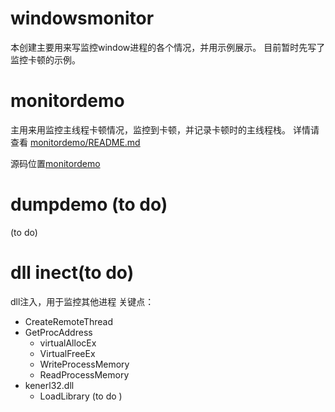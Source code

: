 # windowsmonitor
本创建主要用来写监控window进程的各个情况，并用示例展示。
目前暂时先写了监控卡顿的示例。
# monitordemo

主用来用监控主线程卡顿情况，监控到卡顿，并记录卡顿时的主线程栈。
详情请查看
[monitordemo/README.md](https://github.com/iherewaitfor/windowsmonitor/blob/main/monitordemo/README.md)

源码位置[monitordemo](https://github.com/iherewaitfor/windowsmonitor/tree/main/monitordemo)
# dumpdemo (to do)
(to do)
# dll inect(to do)
dll注入，用于监控其他进程
关键点：
- CreateRemoteThread
- GetProcAddress
  - virtualAllocEx
  - VirtualFreeEx
  - WriteProcessMemory
  - ReadProcessMemory
- kenerl32.dll
  - LoadLibrary
(to do )

